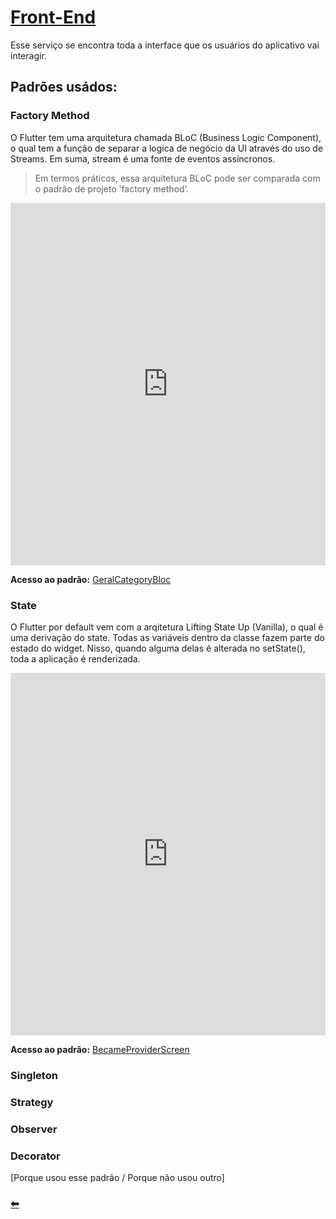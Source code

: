 # [Front-End](https://github.com/pax-app/Frontend)

Esse serviço se encontra toda a interface que os usuários do aplicativo vai interagir.

## Padrões usádos:

### Factory Method
O Flutter tem uma arquitetura chamada BLoC (Business Logic Component), o qual tem
a função de separar a logica de negócio da UI através do uso de Streams. Em suma, stream 
é uma fonte de eventos assíncronos.

> Em termos práticos, essa arquitetura BLoC pode ser comparada com o padrão de projeto ‘factory method’.

<iframe
  src="https://carbon.now.sh/embed/?bg=rgba(255%2C255%2C255%2C0)&t=dracula&wt=none&l=auto&ds=true&dsyoff=0px&dsblur=25px&wc=false&wa=true&pv=41px&ph=50px&ln=true&fl=1&fm=Hack&fs=14px&lh=177%25&si=false&es=1x&wm=false&code=class%2520GeneralCategoryBloc%2520implements%2520BlocBase%2520%257B%250A%2520%2520List%253CGeneralCategory%253E%2520apiGeneralCategories%2520%253D%2520List%253CGeneralCategory%253E()%253B%2520%2520%2520%2520%2520%2520%2520%2520%2520%2520%2520%2520%2520%2520%2520%2520%2520%2520%2520%2520%2520%2520%2520%2520%250A%2520%250A%2520%2520final%2520_outGeneralCategoryController%2520%253D%250A%2520%2520%2520%2520%2520%2520BehaviorSubject%253CList%253CGeneralCategory%253E%253E()%253B%250A%2520%2520Stream%2520get%2520outGeneralCategories%2520%253D%253E%2520_outGeneralCategoryController.stream%253B%250A%2520%250A%2520%2520GeneralCategoryBloc()%2520async%2520%257B%250A%2520%2520%2520%2520apiGeneralCategories%2520%253D%2520await%2520Api.getGeralCateories()%253B%250A%2520%2520%2520%2520_outGeneralCategoryController.sink.add(apiGeneralCategories)%253B%250A%2520%2520%257D%250A%250A%2520%2520%2540override%250A%2520%2520void%2520dispose()%2520%257B%250A%2520%2520%2520%2520_outGeneralCategoryController.close()%253B%250A%2520%2520%257D%250A%257D"
  style="transform:scale(1); width:100%; height:580px; border:0; overflow:hidden;"
  sandbox="allow-scripts allow-same-origin">
</iframe>

**Acesso ao padrão:** [GeralCategoryBloc](https://github.com/pax-app/Frontend/blob/devel/lib/blocs/general_category_bloc.dart)

### State

O Flutter por default vem com a arqitetura Lifting State Up (Vanilla), o qual 
é uma derivação do state. Todas as variáveis dentro da classe fazem parte do estado do widget.
Nisso, quando alguma delas é alterada no setState(), toda a aplicação é renderizada.

<iframe
  src="https://carbon.now.sh/embed/?bg=rgba(171%2C%20184%2C%20195%2C%201)&t=dracula&wt=none&l=auto&ds=true&dsyoff=0px&dsblur=25px&wc=false&wa=true&pv=56px&ph=56px&ln=true&fl=1&fm=Hack&fs=14px&lh=177%25&si=false&es=2x&wm=false&code=onChanged%253A(double%2520newLowerValue%252C%2520double%2520newUpperValue)%2520%257B%250A%2520%2509setState(()%2520%257B%250A%2520%2520%2520%2520%2520%2520_lowerValue%2520%253D%2520newLowerValue%253B%250A%2520%2520%2520%2520%2520%2520_upperValue%2520%253D%2520newUpperValue%253B%250A%2509%257D)%253B%250A%257D"
  style="transform:scale(1); width:100%; height:580px; border:0; overflow:hidden;"
  sandbox="allow-scripts allow-same-origin">
</iframe>

**Acesso ao padrão:** [BecameProviderScreen](https://github.com/pax-app/Frontend/blob/e17214d9cbd13c0a9801042e556069c6cf8d616c/lib/screens/became_provider_screen/became_provider_screen.dart)

### Singleton

### Strategy

### Observer

### Decorator

[Porque usou esse padrão / Porque não usou outro]


### [⬅](docs/DS/dinamica-e-seminario-4-b/criacionais.md#factory-method)
